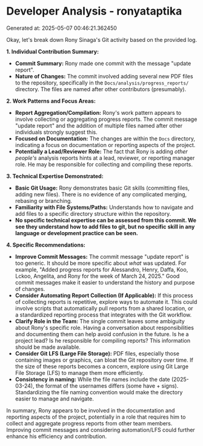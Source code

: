 # Developer Analysis - ronyataptika
Generated at: 2025-05-07 00:46:21.362450

Okay, let's break down Rony Sinaga's Git activity based on the provided log.

**1. Individual Contribution Summary:**

*   **Commit Summary:** Rony made one commit with the message "update report".
*   **Nature of Changes:** The commit involved adding several new PDF files to the repository, specifically in the `Docs/analysis/progress_reports/` directory.  The files are named after other contributors (presumably).

**2. Work Patterns and Focus Areas:**

*   **Report Aggregation/Compilation:** Rony's work pattern appears to involve collecting or aggregating progress reports.  The commit message "update report" and the addition of multiple files named after other individuals strongly suggest this.
*   **Focused on Documentation:** The changes are within the `Docs` directory, indicating a focus on documentation or reporting aspects of the project.
*   **Potentially a Lead/Reviewer Role:** The fact that Rony is adding *other people's* analysis reports hints at a lead, reviewer, or reporting manager role.  He may be responsible for collecting and compiling these reports.

**3. Technical Expertise Demonstrated:**

*   **Basic Git Usage:** Rony demonstrates basic Git skills (committing files, adding new files). There is no evidence of any complicated merging, rebasing or branching.
*   **Familiarity with File Systems/Paths:** Understands how to navigate and add files to a specific directory structure within the repository.
*   **No specific technical expertise can be assessed from this commit. We see they understand how to add files to git, but no specific skill in any language or development practice can be seen.**

**4. Specific Recommendations:**

*   **Improve Commit Messages:** The commit message "update report" is too generic.  It should be more specific about *what* was updated. For example, "Added progress reports for Alessandro, Henry, Daffa, Koo, Lckoo, Angelita, and Rony for the week of March 24, 2025." Good commit messages make it easier to understand the history and purpose of changes.
*   **Consider Automating Report Collection (If Applicable):** If this process of collecting reports is repetitive, explore ways to automate it.  This could involve scripts that automatically pull reports from a shared location, or a standardized reporting process that integrates with the Git workflow.
*   **Clarify Role in the Team:** The single commit leaves some ambiguity about Rony's specific role.  Having a conversation about responsibilities and documenting them can help avoid confusion in the future. Is he a project lead? Is he responsible for compiling reports? This information should be made available.
*   **Consider Git LFS (Large File Storage):** PDF files, especially those containing images or graphics, can bloat the Git repository over time. If the size of these reports becomes a concern, explore using Git Large File Storage (LFS) to manage them more efficiently.
*   **Consistency in naming:** While the file names include the date (2025-03-24), the format of the usernames differs (some have + signs).  Standardizing the file naming convention would make the directory easier to manage and navigate.

In summary, Rony appears to be involved in the documentation and reporting aspects of the project, potentially in a role that requires him to collect and aggregate progress reports from other team members. Improving commit messages and considering automation/LFS could further enhance his efficiency and contribution.
